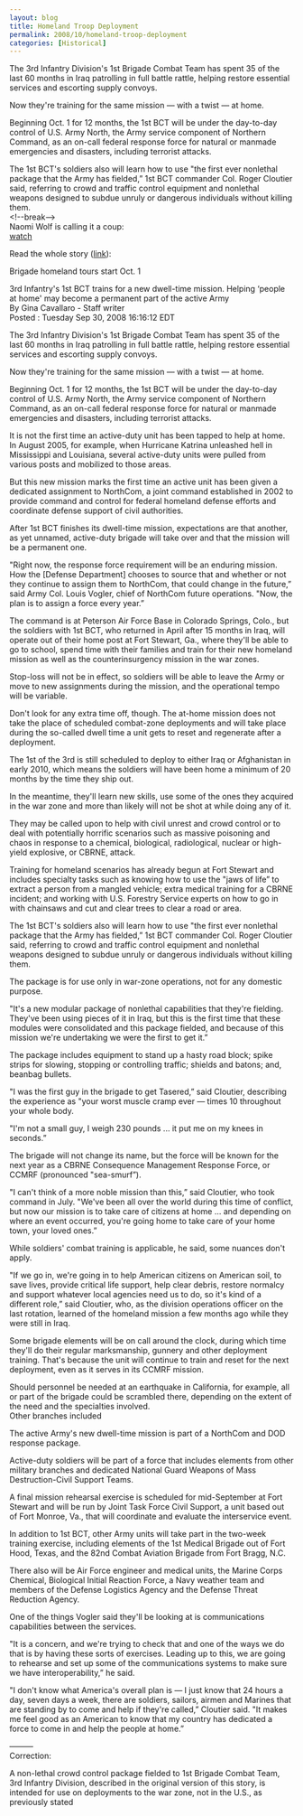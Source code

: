 ```yaml
---
layout: blog
title: Homeland Troop Deployment
permalink: 2008/10/homeland-troop-deployment
categories: [Historical]
---
```


<p>The 3rd Infantry Division's 1st Brigade Combat Team has spent 35 of the last 60 months in Iraq patrolling in full battle rattle, helping restore essential services and escorting supply convoys.</p>
<p>Now they're training for the same mission — with a twist — at home.</p>
<p>Beginning Oct. 1 for 12 months, the 1st BCT will be under the day-to-day control of U.S. Army North, the Army service component of Northern Command, as an on-call federal response force for natural or manmade emergencies and disasters, including terrorist attacks.</p>
<p>The 1st BCT's soldiers also will learn how to use "the first ever nonlethal package that the Army has fielded,” 1st BCT commander Col. Roger Cloutier said, referring to crowd and traffic control equipment and nonlethal weapons designed to subdue unruly or dangerous individuals without killing them.<br />
&lt;!--break--><br />
Naomi Wolf is calling it a coup:<br />
<a href="http://www.youtube.com/watch?v=_XgkeTanCGI" target="_blank">watch</a></p>
<p>Read the whole story (<a href="http://www.armytimes.com/news/2008/09/army_homeland_090708w/" target="_blank">link</a>):</p>
<p>Brigade homeland tours start Oct. 1</p>
<p>3rd Infantry's 1st BCT trains for a new dwell-time mission. Helping ‘people at home' may become a permanent part of the active Army<br />
By Gina Cavallaro - Staff writer<br />
Posted : Tuesday Sep 30, 2008 16:16:12 EDT</p>
<p>The 3rd Infantry Division's 1st Brigade Combat Team has spent 35 of the last 60 months in Iraq patrolling in full battle rattle, helping restore essential services and escorting supply convoys.</p>
<p>Now they're training for the same mission — with a twist — at home.</p>
<p>Beginning Oct. 1 for 12 months, the 1st BCT will be under the day-to-day control of U.S. Army North, the Army service component of Northern Command, as an on-call federal response force for natural or manmade emergencies and disasters, including terrorist attacks.</p>
<p>It is not the first time an active-duty unit has been tapped to help at home. In August 2005, for example, when Hurricane Katrina unleashed hell in Mississippi and Louisiana, several active-duty units were pulled from various posts and mobilized to those areas.</p>
<p>But this new mission marks the first time an active unit has been given a dedicated assignment to NorthCom, a joint command established in 2002 to provide command and control for federal homeland defense efforts and coordinate defense support of civil authorities.</p>
<p>After 1st BCT finishes its dwell-time mission, expectations are that another, as yet unnamed, active-duty brigade will take over and that the mission will be a permanent one.</p>
<p>"Right now, the response force requirement will be an enduring mission. How the [Defense Department] chooses to source that and whether or not they continue to assign them to NorthCom, that could change in the future,” said Army Col. Louis Vogler, chief of NorthCom future operations. "Now, the plan is to assign a force every year.”</p>
<p>The command is at Peterson Air Force Base in Colorado Springs, Colo., but the soldiers with 1st BCT, who returned in April after 15 months in Iraq, will operate out of their home post at Fort Stewart, Ga., where they'll be able to go to school, spend time with their families and train for their new homeland mission as well as the counterinsurgency mission in the war zones.</p>
<p>Stop-loss will not be in effect, so soldiers will be able to leave the Army or move to new assignments during the mission, and the operational tempo will be variable.</p>
<p>Don't look for any extra time off, though. The at-home mission does not take the place of scheduled combat-zone deployments and will take place during the so-called dwell time a unit gets to reset and regenerate after a deployment.</p>
<p>The 1st of the 3rd is still scheduled to deploy to either Iraq or Afghanistan in early 2010, which means the soldiers will have been home a minimum of 20 months by the time they ship out.</p>
<p>In the meantime, they'll learn new skills, use some of the ones they acquired in the war zone and more than likely will not be shot at while doing any of it.</p>
<p>They may be called upon to help with civil unrest and crowd control or to deal with potentially horrific scenarios such as massive poisoning and chaos in response to a chemical, biological, radiological, nuclear or high-yield explosive, or CBRNE, attack.</p>
<p>Training for homeland scenarios has already begun at Fort Stewart and includes specialty tasks such as knowing how to use the "jaws of life” to extract a person from a mangled vehicle; extra medical training for a CBRNE incident; and working with U.S. Forestry Service experts on how to go in with chainsaws and cut and clear trees to clear a road or area.</p>
<p>The 1st BCT's soldiers also will learn how to use "the first ever nonlethal package that the Army has fielded,” 1st BCT commander Col. Roger Cloutier said, referring to crowd and traffic control equipment and nonlethal weapons designed to subdue unruly or dangerous individuals without killing them.</p>
<p>The package is for use only in war-zone operations, not for any domestic purpose.</p>
<p>"It's a new modular package of nonlethal capabilities that they're fielding. They've been using pieces of it in Iraq, but this is the first time that these modules were consolidated and this package fielded, and because of this mission we're undertaking we were the first to get it.”</p>
<p>The package includes equipment to stand up a hasty road block; spike strips for slowing, stopping or controlling traffic; shields and batons; and, beanbag bullets.</p>
<p>"I was the first guy in the brigade to get Tasered,” said Cloutier, describing the experience as "your worst muscle cramp ever — times 10 throughout your whole body.</p>
<p>"I'm not a small guy, I weigh 230 pounds ... it put me on my knees in seconds.”</p>
<p>The brigade will not change its name, but the force will be known for the next year as a CBRNE Consequence Management Response Force, or CCMRF (pronounced "sea-smurf”).</p>
<p>"I can't think of a more noble mission than this,” said Cloutier, who took command in July. "We've been all over the world during this time of conflict, but now our mission is to take care of citizens at home ... and depending on where an event occurred, you're going home to take care of your home town, your loved ones.”</p>
<p>While soldiers' combat training is applicable, he said, some nuances don't apply.</p>
<p>"If we go in, we're going in to help American citizens on American soil, to save lives, provide critical life support, help clear debris, restore normalcy and support whatever local agencies need us to do, so it's kind of a different role,” said Cloutier, who, as the division operations officer on the last rotation, learned of the homeland mission a few months ago while they were still in Iraq.</p>
<p>Some brigade elements will be on call around the clock, during which time they'll do their regular marksmanship, gunnery and other deployment training. That's because the unit will continue to train and reset for the next deployment, even as it serves in its CCMRF mission.</p>
<p>Should personnel be needed at an earthquake in California, for example, all or part of the brigade could be scrambled there, depending on the extent of the need and the specialties involved.<br />
Other branches included</p>
<p>The active Army's new dwell-time mission is part of a NorthCom and DOD response package.</p>
<p>Active-duty soldiers will be part of a force that includes elements from other military branches and dedicated National Guard Weapons of Mass Destruction-Civil Support Teams.</p>
<p>A final mission rehearsal exercise is scheduled for mid-September at Fort Stewart and will be run by Joint Task Force Civil Support, a unit based out of Fort Monroe, Va., that will coordinate and evaluate the interservice event.</p>
<p>In addition to 1st BCT, other Army units will take part in the two-week training exercise, including elements of the 1st Medical Brigade out of Fort Hood, Texas, and the 82nd Combat Aviation Brigade from Fort Bragg, N.C.</p>
<p>There also will be Air Force engineer and medical units, the Marine Corps Chemical, Biological Initial Reaction Force, a Navy weather team and members of the Defense Logistics Agency and the Defense Threat Reduction Agency.</p>
<p>One of the things Vogler said they'll be looking at is communications capabilities between the services.</p>
<p>"It is a concern, and we're trying to check that and one of the ways we do that is by having these sorts of exercises. Leading up to this, we are going to rehearse and set up some of the communications systems to make sure we have interoperability,” he said.</p>
<p>"I don't know what America's overall plan is — I just know that 24 hours a day, seven days a week, there are soldiers, sailors, airmen and Marines that are standing by to come and help if they're called,” Cloutier said. "It makes me feel good as an American to know that my country has dedicated a force to come in and help the people at home.”</p>
<p>———<br />
Correction:</p>
<p>A non-lethal crowd control package fielded to 1st Brigade Combat Team, 3rd Infantry Division, described in the original version of this story, is intended for use on deployments to the war zone, not in the U.S., as previously stated</p>
